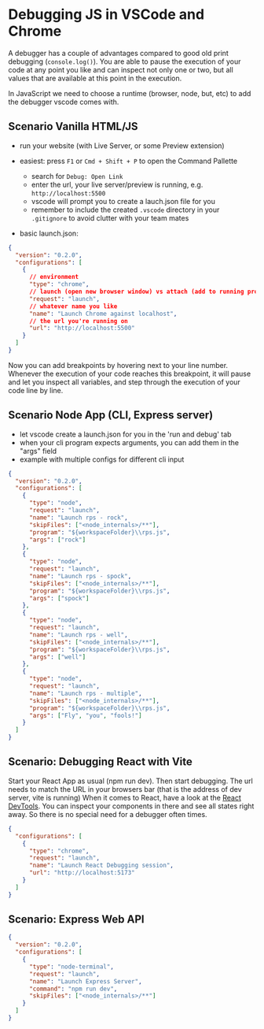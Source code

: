 # Debugging JS in VSCode and Chrome

A debugger has a couple of advantages compared to good old print debugging (`console.log()`). You are able to pause the execution of your code at any point you like and can inspect not only one or two, but all values that are available at this point in the execution.

In JavaScript we need to choose a runtime (browser, node, but, etc) to add the debugger vscode comes with.

## Scenario Vanilla HTML/JS

- run your website (with Live Server, or some Preview extension)
- easiest: press `F1` or `Cmd + Shift + P` to open the Command Pallette

  - search for `Debug: Open Link`
  - enter the url, your live server/preview is running, e.g. `http://localhost:5500`
  - vscode will prompt you to create a lauch.json file for you
  - remember to include the created `.vscode` directory in your `.gitignore` to avoid clutter with your team mates

- basic launch.json:

```json
{
  "version": "0.2.0",
  "configurations": [
    {
      // environment
      "type": "chrome",
      // launch (open new browser window) vs attach (add to running process - way more complicated to configure)
      "request": "launch",
      // whatever name you like
      "name": "Launch Chrome against localhost",
      // the url you're running on
      "url": "http://localhost:5500"
    }
  ]
}
```

Now you can add breakpoints by hovering next to your line number. Whenever the execution of your code reaches this breakpoint, it will pause and let you inspect all variables, and step through the execution of your code line by line.

## Scenario Node App (CLI, Express server)

- let vscode create a launch.json for you in the 'run and debug' tab
- when your cli program expects arguments, you can add them in the "args" field
- example with multiple configs for different cli input

```json
{
  "version": "0.2.0",
  "configurations": [
    {
      "type": "node",
      "request": "launch",
      "name": "Launch rps - rock",
      "skipFiles": ["<node_internals>/**"],
      "program": "${workspaceFolder}\\rps.js",
      "args": ["rock"]
    },
    {
      "type": "node",
      "request": "launch",
      "name": "Launch rps - spock",
      "skipFiles": ["<node_internals>/**"],
      "program": "${workspaceFolder}\\rps.js",
      "args": ["spock"]
    },
    {
      "type": "node",
      "request": "launch",
      "name": "Launch rps - well",
      "skipFiles": ["<node_internals>/**"],
      "program": "${workspaceFolder}\\rps.js",
      "args": ["well"]
    },
    {
      "type": "node",
      "request": "launch",
      "name": "Launch rps - multiple",
      "skipFiles": ["<node_internals>/**"],
      "program": "${workspaceFolder}\\rps.js",
      "args": ["Fly", "you", "fools!"]
    }
  ]
}
```

## Scenario: Debugging React with Vite

Start your React App as usual (npm run dev).
Then start debugging. The url needs to match the URL in your browsers bar (that is the address of dev server, vite is running)
When it comes to React, have a look at the [React DevTools](https://react.dev/learn/react-developer-tools). You can inspect your components in there and see all states right away. So there is no special need for a debugger often times.

```json
{
  "configurations": [
    {
      "type": "chrome",
      "request": "launch",
      "name": "Launch React Debugging session",
      "url": "http://localhost:5173"
    }
  ]
}
```

## Scenario: Express Web API

```json
{
  "version": "0.2.0",
  "configurations": [
    {
      "type": "node-terminal",
      "request": "launch",
      "name": "Launch Express Server",
      "command": "npm run dev",
      "skipFiles": ["<node_internals>/**"]
    }
  ]
}
```

